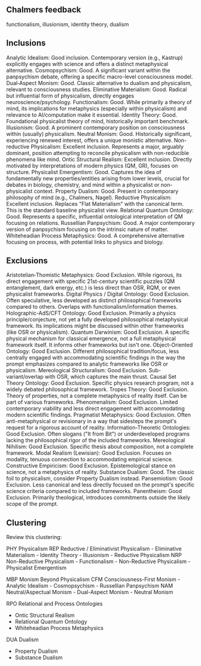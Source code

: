 ## Chalmers feedback
functionalism, illusionism, identity theory, dualism


## Inclusions

Analytic Idealism: Good inclusion. Contemporary version (e.g., Kastrup) explicitly engages with science and offers a distinct metaphysical alternative.
Cosmopsychism: Good. A significant variant within the panpsychism debate, offering a specific macro-level consciousness model.
Dual‑Aspect Monism: Good. Classic alternative to dualism and physicalism, relevant to consciousness studies.
Eliminative Materialism: Good. Radical but influential form of physicalism, directly engages neuroscience/psychology.
Functionalism: Good. While primarily a theory of mind, its implications for metaphysics (especially within physicalism) and relevance to AI/computation make it essential.
Identity Theory: Good. Foundational physicalist theory of mind, historically important benchmark.
Illusionism: Good. A prominent contemporary position on consciousness within (usually) physicalism.
Neutral Monism: Good. Historically significant, experiencing renewed interest, offers a unique monistic alternative.
Non-reductive Physicalism: Excellent inclusion. Represents a major, arguably dominant, position attempting to reconcile physicalism with non-reducible phenomena like mind.
Ontic Structural Realism: Excellent inclusion. Directly motivated by interpretations of modern physics (QM, GR), focuses on structure.
Physicalist Emergentism: Good. Captures the idea of fundamentally new properties/entities arising from lower levels, crucial for debates in biology, chemistry, and mind within a physicalist or non-physicalist context.
Property Dualism: Good. Present in contemporary philosophy of mind (e.g., Chalmers, Nagel).
Reductive Physicalism: Excellent inclusion. Replaces "Flat Materialism" with the canonical term. This is the standard baseline physicalist view.
Relational Quantum Ontology: Good. Represents a specific, influential ontological interpretation of QM focusing on relations.
Russellian Panpsychism: Good. A major contemporary version of panpsychism focusing on the intrinsic nature of matter.
Whiteheadian Process Metaphysics: Good. A comprehensive alternative focusing on process, with potential links to physics and biology.


## Exclusions

Aristotelian‑Thomistic Metaphysics: Good Exclusion. While rigorous, its direct engagement with specific 21st-century scientific puzzles (QM entanglement, dark energy, etc.) is less direct than OSR, RQM, or even physicalist frameworks.
Digital Physics / Digital Ontology: Good Exclusion. Often speculative, less developed as distinct philosophical frameworks compared to others. Overlaps with functionalism/information themes.
Holographic-AdS/CFT Ontology: Good Exclusion. Primarily a physics principle/conjecture, not yet a fully developed philosophical metaphysical framework. Its implications might be discussed within other frameworks (like OSR or physicalism).
Quantum Darwinism: Good Exclusion. A specific physical mechanism for classical emergence, not a full metaphysical framework itself. It informs other frameworks but isn't one.
Object-Oriented Ontology: Good Exclusion. Different philosophical tradition/focus, less centrally engaged with accommodating scientific findings in the way the prompt emphasizes compared to analytic frameworks like OSR or physicalism.
Mereological Structuralism: Good Exclusion. Sub-variant/overlap with OSR, which captures the main thrust.
Causal Set Theory Ontology: Good Exclusion. Specific physics research program, not a widely debated philosophical framework.
Tropes Theory: Good Exclusion. Theory of properties, not a complete metaphysics of reality itself. Can be part of various frameworks.
Phenomenalism: Good Exclusion. Limited contemporary viability and less direct engagement with accommodating modern scientific findings.
Pragmatist Metaphysics: Good Exclusion. Often anti-metaphysical or revisionary in a way that sidesteps the prompt's request for a rigorous account of reality.
Information-Theoretic Ontologies: Good Exclusion. Often slogans ("It from Bit") or underdeveloped programs lacking the philosophical rigor of the included frameworks.
Mereological Nihilism: Good Exclusion. Specific thesis about composition, not a complete framework.
Modal Realism (Lewisian): Good Exclusion. Focuses on modality, tenuous connection to accommodating empirical science.
Constructive Empiricism: Good Exclusion. Epistemological stance on science, not a metaphysics of reality.
Substance Dualism: Good. The classic foil to physicalism, consider Property Dualism instead.
Pansemiotism: Good Exclusion. Less canonical and less directly focused on the prompt's specific science criteria compared to included frameworks.
Panentheism: Good Exclusion. Primarily theological, introduces commitments outside the likely scope of the prompt.


## Clustering 

Review this clustering:

PHY Physicalism
    REP Reductive / Eliminativist Physicalism
        - Eliminative Materialism
        - Identity Theory
        - Illusionism
        - Reductive Physicalism
    NRP Non-Reductive Physicalism
        - Functionalism
        - Non-Reductive Physicalism
        - Physicalist Emergentism

MBP Monism Beyond Physicalism
    CFM Consciousness-First Monism
        - Analytic Idealism
        - Cosmopsychism
        - Russellian Panpsychism
    NAM Neutral/Aspectual Monism
        - Dual-Aspect Monism
        - Neutral Monism

RPO Relational and Process Ontologies
   - Ontic Structural Realism
   - Relational Quantum Ontology
   - Whiteheadian Process Metaphysics

DUA Dualism
   - Property Dualism
   - Substance Dualism

